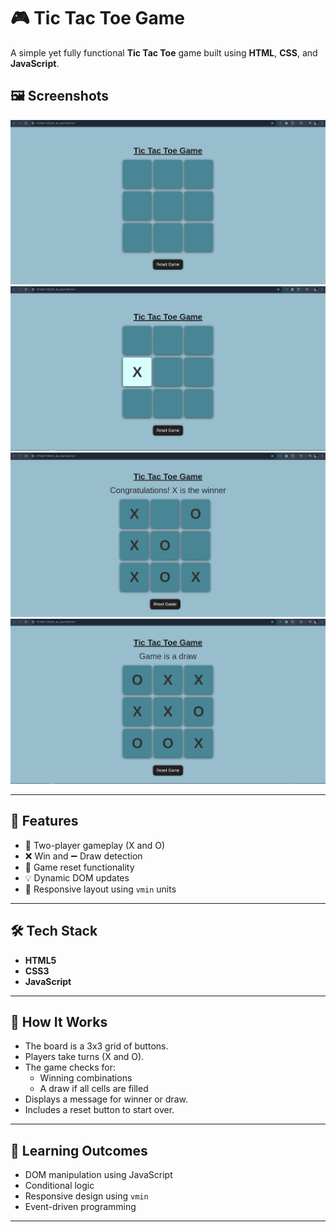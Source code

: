 # 🎮 Tic Tac Toe Game

A simple yet fully functional **Tic Tac Toe** game built using **HTML**, **CSS**, and **JavaScript**.

## 🖼️ Screenshots

![screenshot](assets/2025-07-08_18-54.png) <!-- optional: replace with actual image path -->
![screenshot](assets/plane2.png)
![screenshot](assets/won.png)
![screenshot](assets/draw.png)



---

## 🧠 Features

- 🧍 Two-player gameplay (X and O)
- ❌ Win and ➖ Draw detection
- 🧼 Game reset functionality
- 💡 Dynamic DOM updates
- 📱 Responsive layout using `vmin` units

---


## 🛠️ Tech Stack

- **HTML5**
- **CSS3**
- **JavaScript**

---


## 🧩 How It Works

- The board is a 3x3 grid of buttons.
- Players take turns (X and O).
- The game checks for:
  - Winning combinations
  - A draw if all cells are filled
- Displays a message for winner or draw.
- Includes a reset button to start over.

---


## 📌 Learning Outcomes

- DOM manipulation using JavaScript
- Conditional logic
- Responsive design using `vmin`
- Event-driven programming

---





